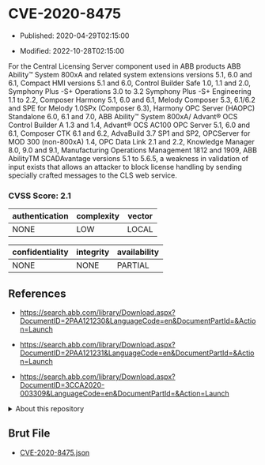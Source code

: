 # CVE-2020-8475

- Published: 2020-04-29T02:15:00

- Modified: 2022-10-28T02:15:00

For the Central Licensing Server component used in ABB products ABB Ability™ System 800xA and related system extensions versions 5.1, 6.0 and 6.1, Compact HMI versions 5.1 and 6.0, Control Builder Safe 1.0, 1.1 and 2.0, Symphony Plus -S+ Operations 3.0 to 3.2 Symphony Plus -S+ Engineering 1.1 to 2.2, Composer Harmony 5.1, 6.0 and 6.1, Melody Composer 5.3, 6.1/6.2 and SPE for Melody 1.0SPx (Composer 6.3), Harmony OPC Server (HAOPC) Standalone 6.0, 6.1 and 7.0, ABB Ability™ System 800xA/ Advant® OCS Control Builder A 1.3 and 1.4, Advant® OCS AC100 OPC Server 5.1, 6.0 and 6.1, Composer CTK 6.1 and 6.2, AdvaBuild 3.7 SP1 and SP2, OPCServer for MOD 300 (non-800xA) 1.4, OPC Data Link 2.1 and 2.2, Knowledge Manager 8.0, 9.0 and 9.1, Manufacturing Operations Management 1812 and 1909, ABB AbilityTM SCADAvantage versions 5.1 to 5.6.5, a weakness in validation of input exists that allows an attacker to block license handling by sending specially crafted messages to the CLS web service.

### CVSS Score: **2.1**

| authentication | complexity | vector |
| --- | --- | --- |
| NONE | LOW | LOCAL |

| confidentiality | integrity | availability |
| --- | --- | --- |
| NONE | NONE | PARTIAL |

## References

* https://search.abb.com/library/Download.aspx?DocumentID=2PAA121230&LanguageCode=en&DocumentPartId=&Action=Launch

* https://search.abb.com/library/Download.aspx?DocumentID=2PAA121231&LanguageCode=en&DocumentPartId=&Action=Launch

* https://search.abb.com/library/Download.aspx?DocumentID=3CCA2020-003309&LanguageCode=en&DocumentPartId=&Action=Launch

<details>
<summary>About this repository</summary> 

  This repository is part of the project [Live Hack CVE](https://github.com/Live-Hack-CVE). Main website can be found [www.live-hack.org](https://www.live-hack.org) 
  
  Made by [Sn0wAlice](https://github.com/Sn0wAlice) for the people that care about security and need to have a feed of the latest CVEs. Hope you enjoy it, don't forget to star the repo and follow me on [Twitter](https://twitter.com/Sn0wAlice) and [Github](https://github.com/Sn0wAlice). And that is my [personnal website](https://www.alice-snow.me/)

  - [Home Page](https://github.com/Live-Hack-CVE)
  - [Framework](https://github.com/Live-Hack-CVE/cve-framework)
  - [CVE database](https://github.com/Live-Hack-CVE/full_database)
  - [Changelog](https://github.com/Live-Hack-CVE/Changelog)
</details>

## Brut File

* [CVE-2020-8475.json](https://raw.githubusercontent.com/Live-Hack-CVE/full_database/main/cves/2020/CVE-2020-8475.json)

